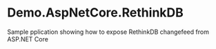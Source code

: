 # Demo.AspNetCore.RethinkDB
Sample pplication showing how to expose RethinkDB changefeed from ASP.NET Core
